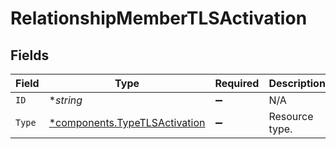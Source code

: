 # RelationshipMemberTLSActivation


## Fields

| Field                                                                         | Type                                                                          | Required                                                                      | Description                                                                   | Example                                                                       |
| ----------------------------------------------------------------------------- | ----------------------------------------------------------------------------- | ----------------------------------------------------------------------------- | ----------------------------------------------------------------------------- | ----------------------------------------------------------------------------- |
| `ID`                                                                          | **string*                                                                     | :heavy_minus_sign:                                                            | N/A                                                                           | aCtguUGZzb2W9Euo4moOR                                                         |
| `Type`                                                                        | [*components.TypeTLSActivation](../../models/components/typetlsactivation.md) | :heavy_minus_sign:                                                            | Resource type.                                                                |                                                                               |